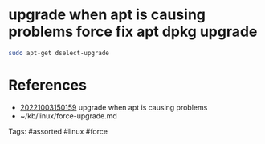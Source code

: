 # upgrade when apt is causing problems force fix apt dpkg upgrade
```bash
sudo apt-get dselect-upgrade
```

# References
- [20221003150159](/zet/20221003150159/README.md) upgrade when apt is causing problems
- ~/kb/linux/force-upgrade.md

Tags:
    #assorted #linux #force
